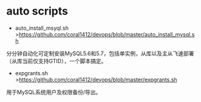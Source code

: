 auto  scripts
====
* auto_install_msyql.sh >https://github.com/coral1412/devops/blob/master/auto_install_mysql.sh

分分钟自动化可定制安装MySQL5.6和5.7，包括单实例，从库以及主从飞速部署（从库当前仅支持GTID），一个脚本搞定。

* expgrants.sh >https://github.com/coral1412/devops/blob/master/expgrants.sh

用于MySQL系统用户及权限备份/导出。
